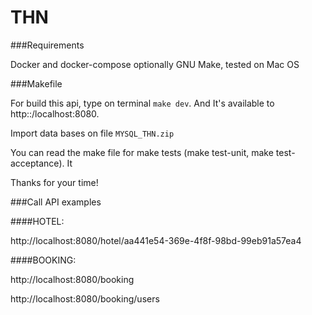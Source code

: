 # THN

###Requirements

Docker and docker-compose optionally GNU Make, tested on Mac OS 

###Makefile

For build this api, type on terminal `make dev`. And It's available to http::/localhost:8080.

Import data bases on file `MYSQL_THN.zip`

You can read the make file for make tests (make test-unit, make test-acceptance). It

Thanks for your time!

###Call API examples

####HOTEL: 

http://localhost:8080/hotel/aa441e54-369e-4f8f-98bd-99eb91a57ea4

####BOOKING:

http://localhost:8080/booking

http://localhost:8080/booking/users
